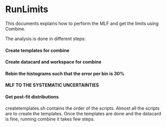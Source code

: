 # RunLimits

This documents explains how to perform the MLF and get the limits using Combine.

The analysis is done in different steps: 

#### Create templates for combine ####
#### Create datacard and workspace for combine ####
#### Rebin the histograms such that the error per bin is 30% ####
#### MLF TO THE SYSTEMATIC UNCERTAINTIES ####
#### Get post-fit distributions #### 

createtemplates.sh contains the order of the scripts. Almost all the scripts are to create the templates. Once the templates are done and the datacard is fine, running combine it takes few steps. 


